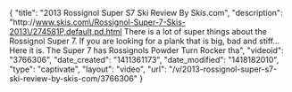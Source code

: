 {
    "title": "2013 Rossignol Super S7 Ski Review By Skis.com",
    "description": "http:\/\/www.skis.com\/Rossignol-Super-7-Skis-2013\/274581P,default,pd.html  There is a lot of super things about the Rossignol Super 7. If you are looking for a plank that is big, bad and stiff... Here it is. The Super 7 has Rossignols Powder Turn Rocker tha",
    "videoid": "3766306",
    "date_created": "1411361173",
    "date_modified": "1418182010",
    "type": "captivate",
    "layout": "video",
    "url": "\/v\/2013-rossignol-super-s7-ski-review-by-skis-com\/3766306"
}